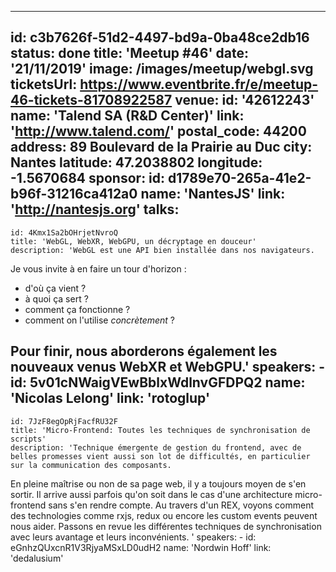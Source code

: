 ---
id: c3b7626f-51d2-4497-bd9a-0ba48ce2db16
status: done
title: 'Meetup #46'
date: '21/11/2019'
image: /images/meetup/webgl.svg
ticketsUrl: https://www.eventbrite.fr/e/meetup-46-tickets-81708922587
venue:
  id: '42612243'
  name: 'Talend SA (R&D Center)'
  link: 'http://www.talend.com/'
  postal_code: 44200
  address: 89 Boulevard de la Prairie au Duc
  city: Nantes
  latitude: 47.2038802
  longitude: -1.5670684
sponsor:
    id: d1789e70-265a-41e2-b96f-31216ca412a0
    name: 'NantesJS'
    link: 'http://nantesjs.org'
talks:
  -
    id: 4Kmx1Sa2bOHrjetNvroQ
    title: 'WebGL, WebXR, WebGPU, un décryptage en douceur'
    description: 'WebGL est une API bien installée dans nos navigateurs.

Je vous invite à en faire un tour d&#x27;horizon :

- d&#x27;où ça vient ?
- à quoi ça sert ?
- comment ça fonctionne ?
- comment on l&#x27;utilise *concrètement* ?

Pour finir, nous aborderons également les nouveaux venus WebXR et WebGPU.'
    speakers:
      -
          id: 5v01cNWaigVEwBblxWdlnvGFDPQ2
          name: 'Nicolas Lelong'
          link: 'rotoglup'
  -
    id: 7JzF8egOpRjFacfRU32F
    title: 'Micro-Frontend: Toutes les techniques de synchronisation de scripts'
    description: 'Technique émergente de gestion du frontend, avec de belles promesses vient aussi son lot de difficultés, en particulier sur la communication des composants.
En pleine maîtrise ou non de sa page web, il y a toujours moyen de s&#x27;en sortir.
Il arrive aussi parfois qu&#x27;on soit dans le cas d&#x27;une architecture micro-frontend sans s&#x27;en rendre compte.
Au travers d&#x27;un REX, voyons comment des technologies comme rxjs, redux ou encore les custom events peuvent nous aider. 
Passons en revue les différentes techniques de synchronisation avec leurs avantage et leurs inconvénients.
'
    speakers:
      -
          id: eGnhzQUxcnR1V3RjyaMSxLD0udH2
          name: 'Nordwin Hoff'
          link: 'dedalusium'

